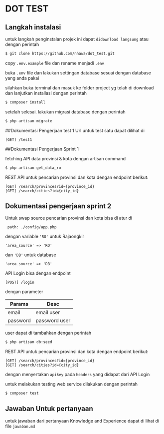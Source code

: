# DOT TEST

## Langkah instalasi

untuk langkah penginstalan projek ini dapat `didownload langsung` atau dengan perintah 
```sh
$ git clone https://github.com/nhawa/dot_test.git
```

copy `.env.example` file dan rename menjadi `.env`

buka `.env` file dan lakukan settingan database sesuai dengan database yang anda pakai

silahkan buka terminal dan masuk ke folder project yg telah di download dan lanjutkan installasi dengan perintah

```sh
$ composer install
```

setelah selesai. lakukan migrasi database dengan perintah

```sh
$ php artisan migrate 
``` 

##Dokumentasi Pengerjaan test 1
Url untuk test satu dapat dilihat di 
```url
[GET] /test1 
```
##Dokumentasi Pengerjaan Sprint 1

fetching API data provinsi & kota dengan artisan command
```sh
$ php artisan get_data_ro
```
REST API untuk pencarian provinsi dan kota dengan endpoint berikut:
```url
[GET] /search/provinces?id={province_id}
[GET] /search/cities?id={city_id} 
```
## Dokumentasi pengerjaan sprint 2
Untuk swap source pencarian provinsi dan kota bisa di atur di
```path
 path: ./config/app.php
```
dengan variable `'RO'` untuk Rajaongkir 
```var
'area_source' => 'RO'
```
dan `'DB'` untuk database
```var
'area_source' => 'DB'
```

API Login bisa dengan endpoint 
```url
[POST] /login
```
dengan parameter

 Params | Desc 
 ------|------
 email | email user
 password| password user
 
user dapat di tambahkan dengan perintah
```sh
$ php artisan db:seed 
```

REST API untuk pencarian provinsi dan kota dengan endpoint berikut:
```url
[GET] /search/provinces?id={province_id}
[GET] /search/cities?id={city_id} 
```
dengan menyertakan `apikey` pada `headers` yang didapat dari API Login

untuk melakukan testing web service dilakukan dengan perintah
```sh
$ composer test 
```

## Jawaban Untuk pertanyaan 
untuk jawaban dari pertanyaan Knowledge and Experience dapat di lihat di file `jawaban.md`
